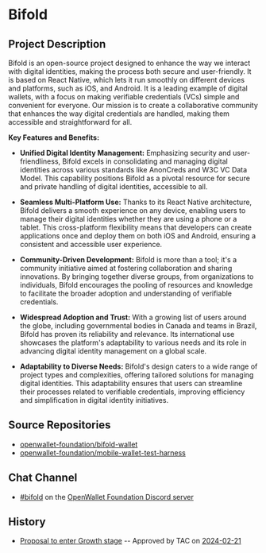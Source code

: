 # Bifold

## Project Description

Bifold is an open-source project designed to enhance the way we interact with digital identities, making the process both secure and user-friendly. It is based on React Native, which lets it run smoothly on different devices and platforms, such as iOS, and Android. It is a leading example of digital wallets, with a focus on making verifiable credentials (VCs) simple and convenient for everyone. Our mission is to create a collaborative community that enhances the way digital credentials are handled, making them accessible and straightforward for all.

**Key Features and Benefits:**

- **Unified Digital Identity Management:** Emphasizing security and user-friendliness, Bifold excels in consolidating and managing digital identities across various standards like AnonCreds and W3C VC Data Model. This capability positions Bifold as a pivotal resource for secure and private handling of digital identities, accessible to all.

- **Seamless Multi-Platform Use:** Thanks to its React Native architecture, Bifold delivers a smooth experience on any device, enabling users to manage their digital identities whether they are using a phone or a tablet. This cross-platform flexibility means that developers can create applications once and deploy them on both iOS and Android, ensuring a consistent and accessible user experience.

- **Community-Driven Development:** Bifold is more than a tool; it's a community initiative aimed at fostering collaboration and sharing innovations. By bringing together diverse groups, from organizations to individuals, Bifold encourages the pooling of resources and knowledge to facilitate the broader adoption and understanding of verifiable credentials.

- **Widespread Adoption and Trust:** With a growing list of users around the globe, including governmental bodies in Canada and teams in Brazil, Bifold has proven its reliability and relevance. Its international use showcases the platform's adaptability to various needs and its role in advancing digital identity management on a global scale.

- **Adaptability to Diverse Needs:** Bifold's design caters to a wide range of project types and complexities, offering tailored solutions for managing digital identities. This adaptability ensures that users can streamline their processes related to verifiable credentials, improving efficiency and simplification in digital identity initiatives.

## Source Repositories

- [openwallet-foundation/bifold-wallet](https://github.com/openwallet-foundation/bifold-wallet)
- [openwallet-foundation/mobile-wallet-test-harness](https://github.com/openwallet-foundation/mobile-wallet-test-harness)

## Chat Channel
- [#bifold](https://discord.com/channels/1022962884864643214/1209891839071756419) on the [OpenWallet Foundation Discord server](https://discord.gg/openwalletfoundation)

## History

- [Proposal to enter Growth stage](https://github.com/openwallet-foundation/project-proposals/blob/deb37b57bcf6b67346b7db9af6d91095776c70fa/projects/bifold-wallet/README.md) -- Approved by TAC on [2024-02-21](../meetings/2024/2024-02-21.md)
